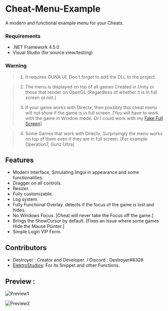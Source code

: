 # Cheat-Menu-Example
A modern and functional example menu for your Cheats.

### Requirements

- .NET Framework 4.5.0
- Visual Studio (for source view/testing)

### Warning
   
> 1. It requires GUNA.UI, Don't forget to add the DLL to the project. 

> 2. The menu is displayed on top of all games Created in Unity or those that render on OpenGL [Regardless of whether it is in full screen or not.]

> 3. If your game works with Directx, then possibly this cheat menu will not show if the game is in full screen. [You will have to work with the game in Window mode. Or I could work with my [Fake Full Screen](https://github.com/DestroyerDarkNess/Fake-FullScreen)]

> 4. Some Games that work with Directx, Surprisingly the menu works on top of them even if they are in full screen. [For example Operation7, Gunz Ultra]

## Features

- Modern Interface, Simulating Imgui in appearance and some functionalities.
- Dragger on all controls.
- Resizer.
- Fully customizable.
- Log system.
- Fully Functional Overlay. detects if the focus of the game is lost and hides.
- No Windows Focus. [Cheat will never take the Focus off the game.]
- Brings the ShowCursor by default. [Fixes an issue where some games Hide the Mause Pointer.]
- Simple Login VIP Form.

 ## Contributors
- Destroyer : Creator and Developer.  / Discord : Destroyer#8328
- [ElektroStudios](https://github.com/ElektroStudios): For its Snippet and other Functions.

## Preview :

![Preview1](https://i.ibb.co/qx3M8B9/CSTest.png)

![Preview2](https://i.ibb.co/7R1ycZV/CSTest2.png)
